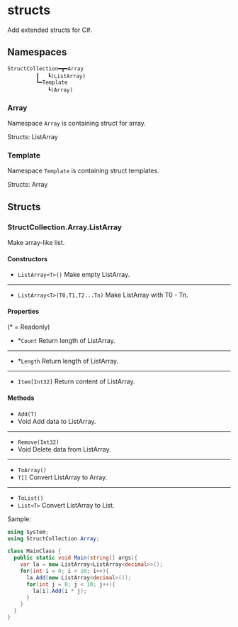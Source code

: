 # structs
Add extended structs for C#.

## Namespaces
```
StructCollection━┳━Array
		 ┃ 　┗(ListArray)
		 ┗━Template
		　   ┗(Array)
```

### Array
Namespace `Array` is containing struct for array.

Structs: ListArray

### Template
Namespace `Template` is containing struct templates.

Structs: Array

## Structs

### StructCollection.Array.ListArray
Make array-like list.

#### Constructors
 - `ListArray<T>()`
Make empty ListArray.
---
 - `ListArray<T>(T0,T1,T2...Tn)`
Make ListArray with T0 - Tn.

#### Properties
(\* = Readonly)

 - \*`Count`
Return length of ListArray.
---
 - \*`Length`
Return length of ListArray.
---
 - `Item[Int32]`
Return content of ListArray.

#### Methods
 - `Add(T)`
 - Void
Add data to ListArray.
---
 - `Remove(Int32)`
 - Void
Delete data from ListArray.
---
 - `ToArray()`
 - `T[]`
Convert ListArray to Array.
---
 - `ToList()`
 - `List<T>`
Convert ListArray to List.

Sample:
```cs
using System;
using StructCollection.Array;

class MainClass {
  public static void Main(string[] args){
    var la = new ListArray<ListArray<decimal>>();
    for(int i = 0; i < 10; i++){
      la.Add(new ListArray<decimal>());
      for(int j = 0; j < 10; j++){
        la[i].Add(i * j);
      }
    }
  }
}
```
